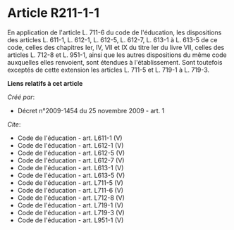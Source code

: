 # Article R211-1-1

En application de l'article L. 711-6 du code de l'éducation, les dispositions des articles L. 611-1, L. 612-1, L. 612-5, L.
612-7, L. 613-1 à L. 613-5 de ce code, celles des chapitres Ier, IV, VII et IX du titre Ier du livre VII, celles des articles
L. 712-8 et L. 951-1, ainsi que les autres dispositions du même code auxquelles elles renvoient, sont étendues à
l'établissement. Sont toutefois exceptés de cette extension les articles L. 711-5 et L. 719-1 à L. 719-3.

**Liens relatifs à cet article**

_Créé par_:

  - Décret n°2009-1454 du 25 novembre 2009 - art. 1

_Cite_:

  - Code de l'éducation - art. L611-1 (V)
  - Code de l'éducation - art. L612-1 (V)
  - Code de l'éducation - art. L612-5 (V)
  - Code de l'éducation - art. L612-7 (V)
  - Code de l'éducation - art. L613-1 (V)
  - Code de l'éducation - art. L613-5 (V)
  - Code de l'éducation - art. L711-5 (V)
  - Code de l'éducation - art. L711-6 (V)
  - Code de l'éducation - art. L712-8 (V)
  - Code de l'éducation - art. L719-1 (V)
  - Code de l'éducation - art. L719-3 (V)
  - Code de l'éducation - art. L951-1 (V)
